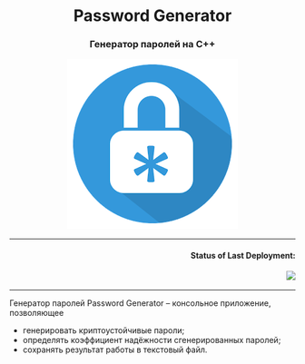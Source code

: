 <h1 align="center"> Password Generator</h1>
<h3 align="center"style>Генератор паролей на C++</h3>
<p align="center"><img src="img/log.png"></p>

---
<h4 align="right"style>Status of Last Deployment:</h4>
<p align="right"><img src="https://github.com/trpo2021/cw-is-042_password-generator/workflows/My-Project/badge.svg?branch=main"></p>

---

Генератор паролей Password Generator – консольное приложение, позволяющее
- генерировать криптоустойчивые пароли;
- определять коэффициент надёжности сгенерированных паролей;
- сохранять результат работы в текстовый файл.

